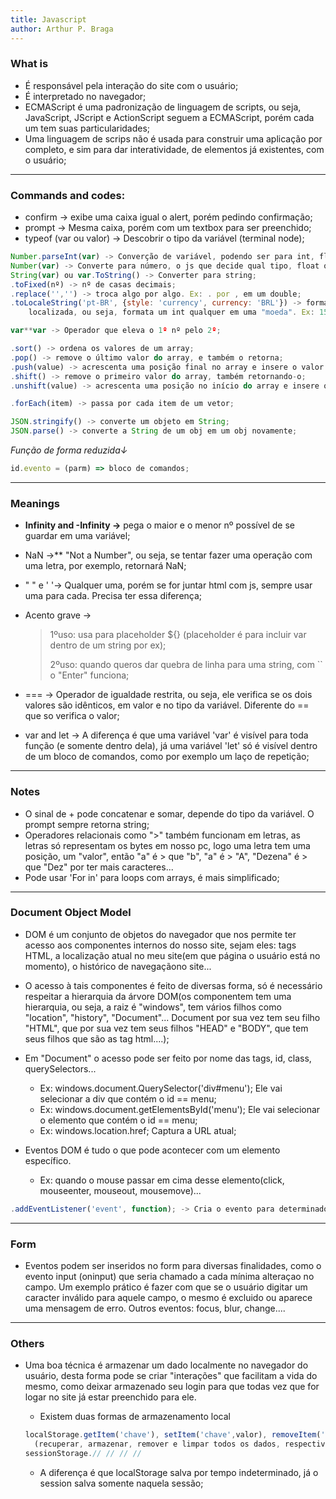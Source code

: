 ```yaml
---
title: Javascript
author: Arthur P. Braga
---
```


### What is

- É responsável pela interação do site com o usuário;
- É interpretado no navegador;
- ECMAScript é uma padronização de linguagem de scripts, ou seja, JavaScript, JScript e ActionScript seguem a ECMAScript, porém cada um tem suas particularidades;
- Uma linguagem de scrips não é usada para construir uma aplicação por completo, e sim para dar interatividade, de elementos já existentes, com o usuário;

----------------------------------------------------------------------------------------------------------------------------

### Commands and codes:

- confirm -> exibe uma caixa igual o alert, porém pedindo confirmação;
- prompt -> Mesma caixa, porém com um textbox para ser preenchido;
- typeof (var ou valor) -> Descobrir o tipo da variável (terminal node);

```Javascript
Number.parseInt(var) -> Converção de variável, podendo ser para int, float...;
Number(var) -> Converte para número, o js que decide qual tipo, float ou int;
String(var) ou var.ToString() -> Converter para string;
.toFixed(nº) -> nº de casas decimais;
.replace('','') -> troca algo por algo. Ex: . por , em um double; 
.toLocaleString('pt-BR', {style: 'currency', currency: 'BRL'}) -> formata por uma string 
    localizada, ou seja, formata um int qualquer em uma "moeda". Ex: 1500 -> RS1,500,00;

var**var -> Operador que eleva o 1º nº pelo 2º;

.sort() -> ordena os valores de um array;
.pop() -> remove o último valor do array, e também o retorna;
.push(value) -> acrescenta uma posição final no array e insere o valor nele;
.shift() -> remove o primeiro valor do array, também retornando-o;
.unshift(value) -> acrescenta uma posição no início do array e insere o valor nele;

.forEach(item) -> passa por cada item de um vetor; 

JSON.stringify() -> converte um objeto em String;
JSON.parse() -> converte a String de um obj em um obj novamente;
```

*Função de forma reduzida↓*

```javascript
id.evento = (parm) => bloco de comandos;
```

----------------------------------------------------------------------------------------------------------------------------

### Meanings

- **Infinity and -Infinity ->** pega o maior e o menor nº possível de se guardar em uma variável;

- NaN ->** "Not a Number", ou seja, se tentar fazer uma operação com uma letra, por exemplo, retornará NaN; 

  

- " " e ' '-> Qualquer uma, porém se for juntar html com js, sempre usar uma para cada. Precisa ter essa diferença; 

  

- Acento grave -> 

  > 1ºuso: usa para placeholder ${} (placeholder é para incluir var dentro de um string por ex);
  >
  > 2ºuso: quando queros dar quebra de linha para uma string, com `` o "Enter" funciona;

  

- === -> Operador de igualdade restrita, ou seja, ele verifica se os dois valores são idênticos,
      em valor e no tipo da variável. Diferente do == que so verifica o valor;
  
  
  
- var and let -> A diferença é que uma variável 'var' é visível para toda função (e somente dentro dela), já uma variável 'let' só é visível dentro de um bloco de comandos, como por exemplo um laço de repetição;  

----------------------------------------------------------------------------------------------------------------------------

### Notes

- O sinal de + pode concatenar e somar, depende do tipo da variável. O prompt sempre retorna string;
- Operadores relacionais como ">" também funcionam em letras, as letras só representam os bytes em nosso pc, logo uma letra tem uma posição, um "valor", então "a" é > que "b", "a" é > "A", "Dezena" é > que "Dez" por ter mais caracteres...
- Pode usar 'For in' para loops com arrays, é mais simplificado;

----------------------------------------------------------------------------------------------------------------------------

### Document Object Model

- DOM é um conjunto de objetos do navegador que nos permite ter acesso aos componentes internos do nosso site, sejam eles: tags HTML, a localização atual no meu site(em que página o usuário está no momento), o histórico de navegaçãono site...

  

- O acesso à tais componentes é feito de diversas forma, só é necessário respeitar a hierarquia da árvore DOM(os componentem tem uma hierarquia, ou seja, a raiz é "windows", tem vários filhos como "location", "history", "Document"... Document por sua vez tem seu filho "HTML", que por sua vez tem seus filhos "HEAD" e "BODY", que tem seus filhos que são as tag html....);

  

- Em "Document" o acesso pode ser feito por nome das tags, id, class, querySelectors...

  - Ex: windows.document.QuerySelector('div#menu'); Ele vai selecionar a div que contém o id == menu;
  - Ex: windows.document.getElementsById('menu'); Ele vai selecionar o elemento que contém o id == menu;
  - Ex: windows.location.href; Captura a URL atual;

  

- Eventos DOM é tudo o que pode acontecer com um elemento específico. 

  - Ex: quando o mouse passar em cima desse elemento(click, mouseenter, mouseout, mousemove)...

```    javascript
.addEventListener('event', function); -> Cria o evento para determinado elemento sem ter que setar no HTML; 
```

---

### Form

- Eventos podem ser inseridos no form para diversas finalidades, como o evento input (oninput) que seria chamado a cada mínima alteraçao no campo. Um exemplo prático é fazer com que se o usuário digitar um caracter inválido para aquele campo, o mesmo é excluido ou aparece uma mensagem de erro. Outros eventos: focus, blur, change....

---

### Others

- Uma boa técnica é armazenar um dado localmente no navegador do usuário, desta forma pode se criar "interações" que facilitam a vida do mesmo, como deixar armazenado seu login para que todas vez que for logar no site já estar preenchido para ele.

  - Existem duas formas de armazenamento local 

  ```javascript
  localStorage.getItem('chave'), setItem('chave',valor), removeItem('chave') ou clear() 
  	(recuperar, armazenar, remover e limpar todos os dados, respectivamente);
  sessionStorage.// // // //
  ```
  - A diferença é que localStorage salva por tempo indeterminado, já o session salva somente naquela sessão;